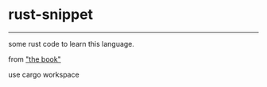 # rust-snippet
---
some rust code to learn this language.

from ["the book"](https://doc.rust-lang.org/book/)

use cargo workspace